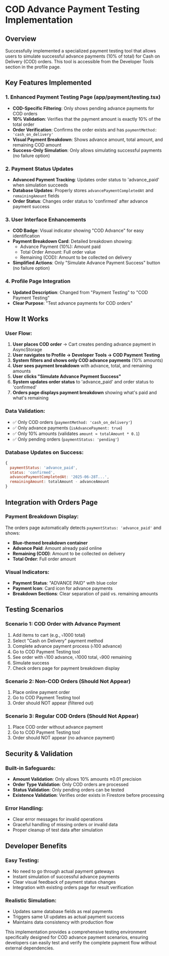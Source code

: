 # COD Advance Payment Testing Implementation

## Overview
Successfully implemented a specialized payment testing tool that allows users to simulate successful advance payments (10% of total) for Cash on Delivery (COD) orders. This tool is accessible from the Developer Tools section in the profile page.

## Key Features Implemented

### 1. Enhanced Payment Testing Page (app/payment/testing.tsx)
- **COD-Specific Filtering**: Only shows pending advance payments for COD orders
- **10% Validation**: Verifies that the payment amount is exactly 10% of the total order
- **Order Verification**: Confirms the order exists and has `paymentMethod: 'cash_on_delivery'`
- **Visual Payment Breakdown**: Shows advance amount, total amount, and remaining COD amount
- **Success-Only Simulation**: Only allows simulating successful payments (no failure option)

### 2. Payment Status Updates
- **Advanced Payment Tracking**: Updates order status to 'advance_paid' when simulation succeeds
- **Database Updates**: Properly stores `advancePaymentCompletedAt` and `remainingAmount` fields
- **Order Status**: Changes order status to 'confirmed' after advance payment success

### 3. User Interface Enhancements
- **COD Badge**: Visual indicator showing "COD Advance" for easy identification
- **Payment Breakdown Card**: Detailed breakdown showing:
  - Advance Payment (10%): Amount paid
  - Total Order Amount: Full order value
  - Remaining (COD): Amount to be collected on delivery
- **Simplified Actions**: Only "Simulate Advance Payment Success" button (no failure option)

### 4. Profile Page Integration
- **Updated Description**: Changed from "Payment Testing" to "COD Payment Testing"
- **Clear Purpose**: "Test advance payments for COD orders"

## How It Works

### User Flow:
1. **User places COD order** → Cart creates pending advance payment in AsyncStorage
2. **User navigates to Profile → Developer Tools → COD Payment Testing**
3. **System filters and shows only COD advance payments** (10% amounts)
4. **User sees payment breakdown** with advance, total, and remaining amounts
5. **User clicks "Simulate Advance Payment Success"**
6. **System updates order status** to 'advance_paid' and order status to 'confirmed'
7. **Orders page displays payment breakdown** showing what's paid and what's remaining

### Data Validation:
- ✅ Only COD orders (`paymentMethod: 'cash_on_delivery'`)
- ✅ Only advance payments (`isAdvancePayment: true`)
- ✅ Only 10% amounts (validates `amount ≈ totalAmount * 0.1`)
- ✅ Only pending orders (`paymentStatus: 'pending'`)

### Database Updates on Success:
```javascript
{
  paymentStatus: 'advance_paid',
  status: 'confirmed',
  advancePaymentCompletedAt: '2025-06-28T...',
  remainingAmount: totalAmount - advanceAmount
}
```

## Integration with Orders Page

### Payment Breakdown Display:
The orders page automatically detects `paymentStatus: 'advance_paid'` and shows:
- **Blue-themed breakdown container**
- **Advance Paid**: Amount already paid online
- **Remaining (COD)**: Amount to be collected on delivery
- **Total Order**: Full order amount

### Visual Indicators:
- **Payment Status**: "ADVANCE PAID" with blue color
- **Payment Icon**: Card icon for advance payments
- **Breakdown Sections**: Clear separation of paid vs. remaining amounts

## Testing Scenarios

### Scenario 1: COD Order with Advance Payment
1. Add items to cart (e.g., ৳1000 total)
2. Select "Cash on Delivery" payment method
3. Complete advance payment process (৳100 advance)
4. Go to COD Payment Testing tool
5. See order with ৳100 advance, ৳1000 total, ৳900 remaining
6. Simulate success
7. Check orders page for payment breakdown display

### Scenario 2: Non-COD Orders (Should Not Appear)
1. Place online payment order
2. Go to COD Payment Testing tool
3. Order should NOT appear (filtered out)

### Scenario 3: Regular COD Orders (Should Not Appear)
1. Place COD order without advance payment
2. Go to COD Payment Testing tool
3. Order should NOT appear (no advance payment)

## Security & Validation

### Built-in Safeguards:
- **Amount Validation**: Only allows 10% amounts ±0.01 precision
- **Order Type Validation**: Only COD orders are processed
- **Status Validation**: Only pending orders can be tested
- **Existence Validation**: Verifies order exists in Firestore before processing

### Error Handling:
- Clear error messages for invalid operations
- Graceful handling of missing orders or invalid data
- Proper cleanup of test data after simulation

## Developer Benefits

### Easy Testing:
- No need to go through actual payment gateways
- Instant simulation of successful advance payments
- Clear visual feedback of payment status changes
- Integration with existing orders page for result verification

### Realistic Simulation:
- Updates same database fields as real payments
- Triggers same UI updates as actual payment success
- Maintains data consistency with production flow

This implementation provides a comprehensive testing environment specifically designed for COD advance payment scenarios, ensuring developers can easily test and verify the complete payment flow without external dependencies.

